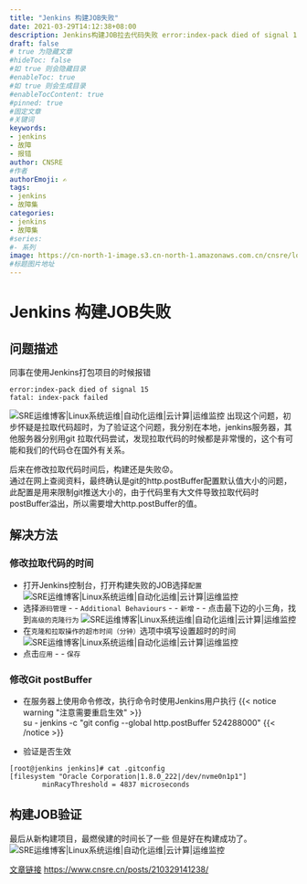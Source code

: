 ```yaml
---
title: "Jenkins 构建JOB失败"
date: 2021-03-29T14:12:38+08:00
description: Jenkins构建JOB拉去代码失败 error:index-pack died of signal 15
draft: false
# true 为隐藏文章
#hideToc: false
#如 true 则会隐藏目录
#enableToc: true
#如 true 则会生成目录
#enableTocContent: true
#pinned: true  
#固定文章
#关键词
keywords:
- jenkins
- 故障
- 报错
author: CNSRE    
#作者
authorEmoji: ✍
tags:
- jenkins
- 故障集
categories:
- jenkins
- 故障集
#series:
#- 系列
image: https://cn-north-1-image.s3.cn-north-1.amazonaws.com.cn/cnsre/logo/bug.png
#标题图片地址
---
```

# Jenkins 构建JOB失败

## 问题描述
同事在使用Jenkins打包项目的时候报错
```
error:index-pack died of signal 15
fatal: index-pack failed
```
![SRE运维博客|Linux系统运维|自动化运维|云计算|运维监控](https://cn-north-1-image.s3.cn-north-1.amazonaws.com.cn/cnsre/cnsre/20210121141011.png)
出现这个问题，初步怀疑是拉取代码超时，为了验证这个问题，我分别在本地，jenkins服务器，其他服务器分别用git 拉取代码尝试，发现拉取代码的时候都是非常慢的，这个有可能和我们的代码仓在国外有关系。

后来在修改拉取代码时间后，构建还是失败😟。  
通过在网上查阅资料，最终确认是git的http.postBuffer配置默认值大小的问题，此配置是用来限制git推送大小的，由于代码里有大文件导致拉取代码时postBuffer溢出，所以需要增大http.postBuffer的值。

## 解决方法
### 修改拉取代码的时间
 * 打开Jenkins控制台，打开构建失败的JOB选择`配置`
![SRE运维博客|Linux系统运维|自动化运维|云计算|运维监控](https://cn-north-1-image.s3.cn-north-1.amazonaws.com.cn/cnsre/cnsre/20210121174904.png)
 * 选择`源码管理` - - `Additional Behaviours` - - `新增` - - 点击最下边的小三角，找到`高级的克隆行为`
 ![SRE运维博客|Linux系统运维|自动化运维|云计算|运维监控](https://cn-north-1-image.s3.cn-north-1.amazonaws.com.cn/cnsre/cnsre/20210121175109.png)
* 在`克隆和拉取操作的超市时间（分钟）`选项中填写设置超时的时间
![SRE运维博客|Linux系统运维|自动化运维|云计算|运维监控](https://cn-north-1-image.s3.cn-north-1.amazonaws.com.cn/cnsre/cnsre/20210121175525.png)
* 点击`应用` - - `保存`
### 修改Git postBuffer
* 在服务器上使用命令修改，执行命令时使用Jenkins用户执行
{{< notice warning "注意需要重启生效" >}}  
su - jenkins -c "git config --global http.postBuffer 524288000"
{{< /notice >}}

* 验证是否生效
```
[root@jenkins jenkins]# cat .gitconfig 
[filesystem "Oracle Corporation|1.8.0_222|/dev/nvme0n1p1"]
        minRacyThreshold = 4837 microseconds
```
## 构建JOB验证
最后从新构建项目，最燃侯建的时间长了一些 但是好在构建成功了。
![SRE运维博客|Linux系统运维|自动化运维|云计算|运维监控](https://cn-north-1-image.s3.cn-north-1.amazonaws.com.cn/cnsre/cnsre/20210121180353.png)

[文章链接](https://www.cnsre.cn/posts/210329141238/)
https://www.cnsre.cn/posts/210329141238/